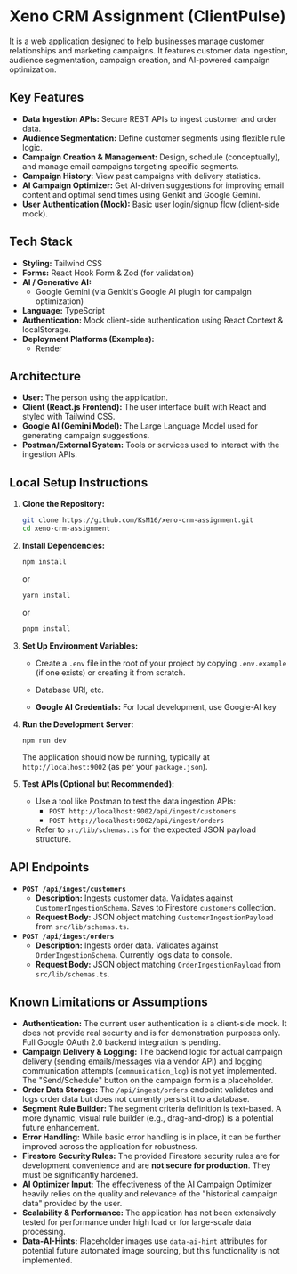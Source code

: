 
# Xeno CRM Assignment (ClientPulse)

It is a web application designed to help businesses manage customer relationships and marketing campaigns. It features customer data ingestion, audience segmentation, campaign creation, and AI-powered campaign optimization.

## Key Features

*   **Data Ingestion APIs:** Secure REST APIs to ingest customer and order data.
*   **Audience Segmentation:** Define customer segments using flexible rule logic.
*   **Campaign Creation & Management:** Design, schedule (conceptually), and manage email campaigns targeting specific segments.
*   **Campaign History:** View past campaigns with delivery statistics.
*   **AI Campaign Optimizer:** Get AI-driven suggestions for improving email content and optimal send times using Genkit and Google Gemini.
*   **User Authentication (Mock):** Basic user login/signup flow (client-side mock).

## Tech Stack

*   **Styling:** Tailwind CSS
*   **Forms:** React Hook Form & Zod (for validation)
*   **AI / Generative AI:**
    *   Google Gemini (via Genkit's Google AI plugin for campaign optimization)
*   **Language:** TypeScript
*   **Authentication:** Mock client-side authentication using React Context & localStorage.
*   **Deployment Platforms (Examples):**
    *   Render

## Architecture 

*   **User:** The person using the application.
*   **Client (React.js Frontend):** The user interface built with React and styled with Tailwind CSS.
*   **Google AI (Gemini Model):** The Large Language Model used for generating campaign suggestions.
*   **Postman/External System:** Tools or services used to interact with the ingestion APIs.

## Local Setup Instructions

1.  **Clone the Repository:**
    ```bash
    git clone https://github.com/KsM16/xeno-crm-assignment.git
    cd xeno-crm-assignment
    ```

2.  **Install Dependencies:**
    ```bash
    npm install
    ```
    or
    ```bash
    yarn install
    ```
    or
    ```bash
    pnpm install
    ```

3.  **Set Up Environment Variables:**
    *   Create a `.env` file in the root of your project by copying `.env.example` (if one exists) or creating it from scratch.
  
    *   Database URI, etc.
    *   **Google AI Credentials:** For local development, use Google-AI key


4.  **Run the Development Server:**
    ```bash
    npm run dev
    ```
    The application should now be running, typically at `http://localhost:9002` (as per your `package.json`).

5.  **Test APIs (Optional but Recommended):**
    *   Use a tool like Postman to test the data ingestion APIs:
        *   `POST http://localhost:9002/api/ingest/customers`
        *   `POST http://localhost:9002/api/ingest/orders`
    *   Refer to `src/lib/schemas.ts` for the expected JSON payload structure.

## API Endpoints

*   **`POST /api/ingest/customers`**
    *   **Description:** Ingests customer data. Validates against `CustomerIngestionSchema`. Saves to Firestore `customers` collection.
    *   **Request Body:** JSON object matching `CustomerIngestionPayload` from `src/lib/schemas.ts`.
*   **`POST /api/ingest/orders`**
    *   **Description:** Ingests order data. Validates against `OrderIngestionSchema`. Currently logs data to console.
    *   **Request Body:** JSON object matching `OrderIngestionPayload` from `src/lib/schemas.ts`.

## Known Limitations or Assumptions

*   **Authentication:** The current user authentication is a client-side mock. It does not provide real security and is for demonstration purposes only. Full Google OAuth 2.0 backend integration is pending.
*   **Campaign Delivery & Logging:** The backend logic for actual campaign delivery (sending emails/messages via a vendor API) and logging communication attempts (`communication_log`) is not yet implemented. The "Send/Schedule" button on the campaign form is a placeholder.
*   **Order Data Storage:** The `/api/ingest/orders` endpoint validates and logs order data but does not currently persist it to a database.
*   **Segment Rule Builder:** The segment criteria definition is text-based. A more dynamic, visual rule builder (e.g., drag-and-drop) is a potential future enhancement.
*   **Error Handling:** While basic error handling is in place, it can be further improved across the application for robustness.
*   **Firestore Security Rules:** The provided Firestore security rules are for development convenience and are **not secure for production**. They must be significantly hardened.
*   **AI Optimizer Input:** The effectiveness of the AI Campaign Optimizer heavily relies on the quality and relevance of the "historical campaign data" provided by the user.
*   **Scalability & Performance:** The application has not been extensively tested for performance under high load or for large-scale data processing.
*   **Data-AI-Hints:** Placeholder images use `data-ai-hint` attributes for potential future automated image sourcing, but this functionality is not implemented.

 

